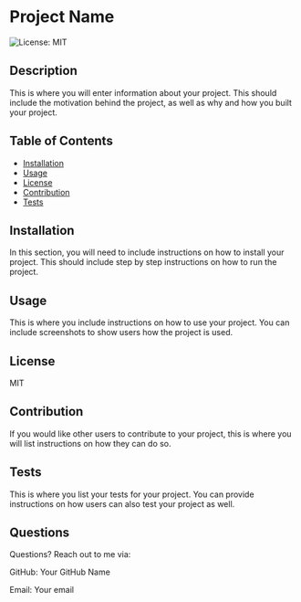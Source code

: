# Project Name
![License: MIT](https://img.shields.io/badge/License-MIT-yellow.svg)

  ## Description
  This is where you will enter information about your project. This should include the motivation behind the project, as well as why and how you built your project.

  ## Table of Contents
  - [Installation](#installation)
  - [Usage](#usage)
  - [License](#license)
  - [Contribution](#contributing)
  - [Tests](#tests)

  ## Installation
  In this section, you will need to include instructions on how to install your project. This should include step by step instructions on how to run the project.

  ## Usage
  This is where you include instructions on how to use your project. You can include screenshots to show users how the project is used.

  
  ## License
  MIT

  ## Contribution
  If you would like other users to contribute to your project, this is where you will list instructions on how they can do so.

  ## Tests
  This is where you list your tests for your project. You can provide instructions on how users can also test your project as well.

  ## Questions
  Questions? Reach out to me via: 

  GitHub: Your GitHub Name 

  Email: Your email
